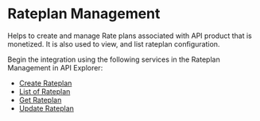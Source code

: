 # Rateplan Management

Helps to create and manage Rate plans associated with API product that is monetized. It is also used to view, and list rateplan configuration.

Begin the integration using the following services in the Rateplan Management in API Explorer:
* [Create Rateplan](?path=reference/ConsumerManagement/CreatesRateplan)
* [List of Rateplan](?path=reference/ConsumerManagement/listRateplan)
* [Get Rateplan](?path=reference/ConsumerManagement/GetRateplan)
* [Update Rateplan](?path=reference/ConsumerManagement/Rateplan)
